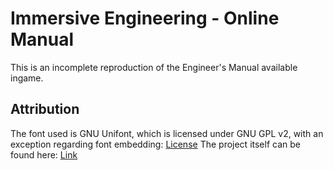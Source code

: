 # Immersive Engineering - Online Manual

This is an incomplete reproduction of the Engineer's Manual available ingame.

## Attribution

The font used is GNU Unifont, which is licensed under GNU GPL v2, with an exception regarding font embedding: [License](http://unifoundry.com/LICENSE.txt)
The project itself can be found here: [Link](https://savannah.gnu.org/projects/unifont)